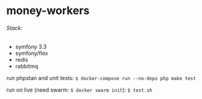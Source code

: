 money-workers
=============

###### Stack:
* symfony 3.3
* symfony/flex
* redis
* rabbitmq

run phpstan and unit tests: `$ docker-compose run --no-deps php make test`

run on live (need swarm: `$ docker swarm init`): `$ test.sh`
